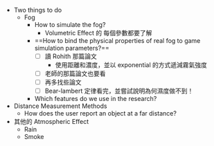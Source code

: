 - Two things to do 
	- Fog
		- How to simulate the fog?
			- Volumetric Effect 的 每個參數都要了解
		- ==How to bind the physical properties of real fog to game simulation parameters?==
			- [ ] 讀 Rohith 那篇論文
				- 使用距離和濃度，並以 exponential 的方式遞減霧氣強度
			- [ ] 老師的那篇論文也要看
			- [ ] 再多找些論文
			- [ ] Bear-lambert 定律看完，並嘗試說明為何濕度做不到！
		- Which features do we use in the research?
- Distance Measurement Methods
	- How does the user report an object at a far distance?
- 其他的 Atmospheric Effect
	- Rain
	- Smoke
